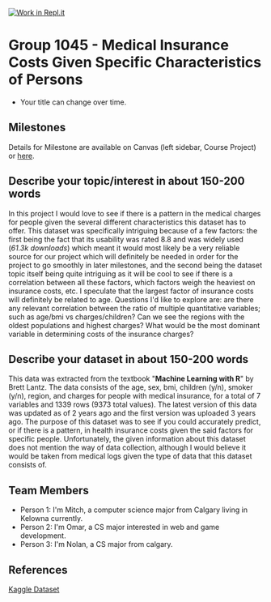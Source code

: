 [![Work in Repl.it](https://classroom.github.com/assets/work-in-replit-14baed9a392b3a25080506f3b7b6d57f295ec2978f6f33ec97e36a161684cbe9.svg)](https://classroom.github.com/online_ide?assignment_repo_id=360274&assignment_repo_type=GroupAssignmentRepo)
# Group 1045 - Medical Insurance Costs Given Specific Characteristics of Persons

- Your title can change over time.

## Milestones

Details for Milestone are available on Canvas (left sidebar, Course Project) or [here](https://firas.moosvi.com/courses/data301/project/milestone01.html).

## Describe your topic/interest in about 150-200 words

In this project I would love to see if there is a pattern in the medical charges for people given the several different characteristics this dataset has to offer. This dataset was specifically intriguing because of a few factors: the first being the fact that its usability was rated 8.8 and was widely used (*61.3k downloads*) which meant it would most likely be a very reliable source for our project which will definitely be needed in order for the project to go smoothly in later milestones, and the second being the dataset topic itself being quite intriguing as it will be cool to see if there is a correlation between all these factors, which factors weigh the heaviest on insurance costs, etc. I speculate that the largest factor of insurance costs will definitely be related to age. Questions I'd like to explore are: are there any relevant correlation between the ratio of multiple quantitative variables; such as age/bmi vs charges/children? Can we see the regions with the oldest populations and highest charges? What would be the most dominant variable in determining costs of the insurance charges?

## Describe your dataset in about 150-200 words

This data was extracted from the textbook "**Machine Learning with R**" by Brett Lantz. The data consists of the age, sex, bmi, children (y/n), smoker (y/n), region, and charges for people with medical insurance, for a total of 7 variables and 1339 rows (9373 total values). The latest version of this data was updated as of 2 years ago and the first version was uploaded 3 years ago. The purpose of this dataset was to see if you could accurately predict, or if there is a pattern, in health insurance costs given the said factors for specific people. Unfortunately, the given information about this dataset does not mention the way of data collection, although I would believe it would be taken from medical logs given the type of data that this dataset consists of.

## Team Members

- Person 1: I'm Mitch, a computer science major from Calgary living in Kelowna currently.
- Person 2: I'm Omar, a CS major interested in web and game development.
- Person 3: I'm Nolan, a CS major from calgary.

## References

[Kaggle Dataset](https://www.kaggle.com/mirichoi0218/insurance)
